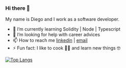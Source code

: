 ### Hi there 👋
My name is Diego and I work as a software developer.

- 🌱 I’m currently learning Solidity | Node | Typescript
- 🤔 I’m looking for help with career advices
- 📫 How to reach me [linkedin](https://www.linkedin.com/in/diego-sano/) | [email](mailto:diegocsano@outlook.com)
- ⚡ Fun fact: I like to cook 👨‍🍳 and learn new things 🤓 

[![Top Langs](https://github-readme-stats.vercel.app/api/top-langs/?username=diegosano&layout=compact&theme=dracula)](https://github.com/anuraghazra/github-readme-stats)
